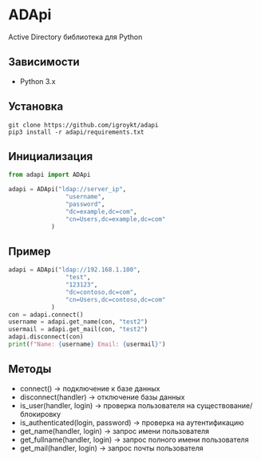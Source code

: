 # ADApi
Active Directory библиотека для Python

## Зависимости
* Python 3.x

## Установка
```
git clone https://github.com/igroykt/adapi
pip3 install -r adapi/requirements.txt
```

## Инициализация
```python
from adapi import ADApi

adapi = ADApi("ldap://server_ip",
                "username",
                "password",
                "dc=example,dc=com",
                "cn=Users,dc=example,dc=com"
            )
```

## Пример
```python
adapi = ADApi("ldap://192.168.1.100",
                "test",
                "123123",
                "dc=contoso,dc=com",
                "cn=Users,dc=contoso,dc=com"
            )
con = adapi.connect()
username = adapi.get_name(con, "test2")
usermail = adapi.get_mail(con, "test2")
adapi.disconnect(con)
print(f"Name: {username} Email: {usermail}")
```

## Методы
* connect() -> подключение к базе данных
* disconnect(handler) -> отключение базы данных
* is_user(handler, login) -> проверка пользователя на существование/блокировку
* is_authenticated(login, password) -> проверка на аутентификацию
* get_name(handler, login) -> запрос имени пользователя
* get_fullname(handler, login) -> запрос полного имени пользователя
* get_mail(handler, login) -> запрос почты пользователя